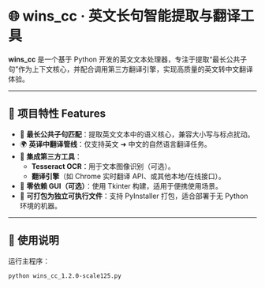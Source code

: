 # 🌐 wins_cc · 英文长句智能提取与翻译工具

**wins_cc** 是一个基于 Python 开发的英文文本处理器，专注于提取“最长公共子句”作为上下文核心，并配合调用第三方翻译引擎，实现高质量的英文转中文翻译体验。

---

## 📌 项目特性 Features

- 🧠 **最长公共子句匹配**：提取英文文本中的语义核心，兼容大小写与标点扰动。
- 🌍 **英译中翻译管线**：仅支持英文 ➜ 中文的自然语言翻译任务。
- 🔗 **集成第三方工具**：
  - **Tesseract OCR**：用于文本图像识别（可选）。
  - **翻译引擎**（如 Chrome 实时翻译 API、或其他本地/在线接口）。
- 💾 **零依赖 GUI（可选）**：使用 Tkinter 构建，适用于便携使用场景。
- 🧳 **可打包为独立可执行文件**：支持 PyInstaller 打包，适合部署于无 Python 环境的机器。

---

## 🔧 使用说明

运行主程序：

```bash
python wins_cc_1.2.0-scale125.py
